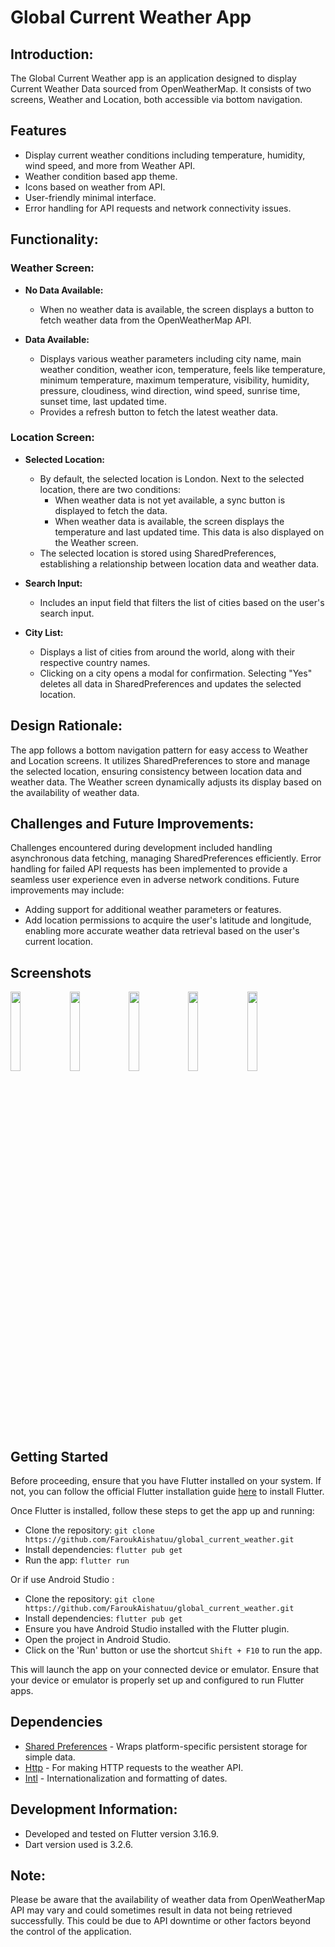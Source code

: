 # Global Current Weather App

## Introduction:
The Global Current Weather app is an application designed to display Current Weather Data sourced from OpenWeatherMap. It consists of two screens, Weather and Location, both accessible via bottom navigation.

## Features

- Display current weather conditions including temperature, humidity, wind speed, and more from Weather API.
- Weather condition based app theme.
- Icons based on weather from API.
- User-friendly minimal interface.
- Error handling for API requests and network connectivity issues.

## Functionality:
### Weather Screen:
- **No Data Available:**
   - When no weather data is available, the screen displays a button to fetch weather data from the OpenWeatherMap API.

- **Data Available:**
   - Displays various weather parameters including city name, main weather condition, weather icon, temperature, feels like temperature, minimum temperature, maximum temperature, visibility, humidity, pressure, cloudiness, wind direction, wind speed, sunrise time, sunset time, last updated time.
   - Provides a refresh button to fetch the latest weather data.

### Location Screen:
- **Selected Location:**
   - By default, the selected location is London. Next to the selected location, there are two conditions:
     - When weather data is not yet available, a sync button is displayed to fetch the data.
     - When weather data is available, the screen displays the temperature and last updated time. This data is also displayed on the Weather screen.
   - The selected location is stored using SharedPreferences, establishing a relationship between location data and weather data.

- **Search Input:**
   - Includes an input field that filters the list of cities based on the user's search input.

- **City List:**
   - Displays a list of cities from around the world, along with their respective country names.
   - Clicking on a city opens a modal for confirmation. Selecting "Yes" deletes all data in SharedPreferences and updates the selected location.

## Design Rationale:
The app follows a bottom navigation pattern for easy access to Weather and Location screens. It utilizes SharedPreferences to store and manage the selected location, ensuring consistency between location data and weather data. The Weather screen dynamically adjusts its display based on the availability of weather data.

## Challenges and Future Improvements:
Challenges encountered during development included handling asynchronous data fetching, managing SharedPreferences efficiently. Error handling for failed API requests has been implemented to provide a seamless user experience even in adverse network conditions. Future improvements may include:

- Adding support for additional weather parameters or features.
- Add location permissions to acquire the user's latitude and longitude, enabling more accurate weather data retrieval based on the user's current location.


## Screenshots

<p float="center">
  <img src="https://i.ibb.co/rxwbPts/Screenshot-Weather-No-Data.png" width="18%" />
  <img src="https://i.ibb.co/Z2VZHcg/Screenshot-Weather-With-Data.png" width="18%" />
  <img src="https://i.ibb.co/bbxRqLW/Screenshot-Weather-With-Data-Chicago.png" width="18%" />
  <img src="https://i.ibb.co/tZF4Vtc/Screenshot-Location-No-Data.png" width="18%" />
  <img src="https://i.ibb.co/MN4cf4L/Screenshot-Location-Synced-Data.png" width="18%" />
</p>

## Getting Started

Before proceeding, ensure that you have Flutter installed on your system. If not, you can follow the official Flutter installation guide [here](https://docs.flutter.dev/get-started/install) to install Flutter.

Once Flutter is installed, follow these steps to get the app up and running:

- Clone the repository: `git clone https://github.com/FaroukAishatuu/global_current_weather.git`
- Install dependencies: `flutter pub get`
- Run the app: `flutter run`

Or if use Android Studio :

- Clone the repository: `git clone https://github.com/FaroukAishatuu/global_current_weather.git`
- Install dependencies: `flutter pub get`
- Ensure you have Android Studio installed with the Flutter plugin.
- Open the project in Android Studio.
- Click on the 'Run' button or use the shortcut `Shift + F10` to run the app.

This will launch the app on your connected device or emulator. Ensure that your device or emulator is properly set up and configured to run Flutter apps.

## Dependencies

- [Shared Preferences](https://pub.dev/packages/shared_preferences) - Wraps platform-specific persistent storage for simple data.
- [Http](https://pub.dev/packages/http) - For making HTTP requests to the weather API.
- [Intl](https://pub.dev/packages/intl) - Internationalization and formatting of dates.

## Development Information:
- Developed and tested on Flutter version 3.16.9.
- Dart version used is 3.2.6.

## Note:
Please be aware that the availability of weather data from OpenWeatherMap API may vary and could sometimes result in data not being retrieved successfully. This could be due to API downtime or other factors beyond the control of the application.
